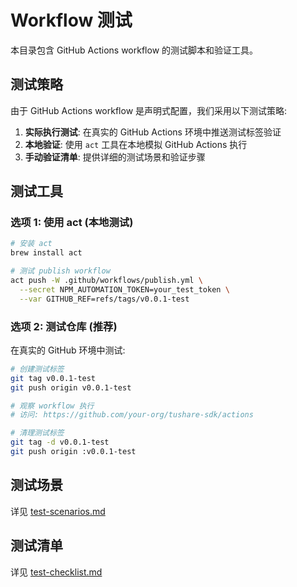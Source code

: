# Workflow 测试

本目录包含 GitHub Actions workflow 的测试脚本和验证工具。

## 测试策略

由于 GitHub Actions workflow 是声明式配置，我们采用以下测试策略:

1. **实际执行测试**: 在真实的 GitHub Actions 环境中推送测试标签验证
2. **本地验证**: 使用 `act` 工具在本地模拟 GitHub Actions 执行
3. **手动验证清单**: 提供详细的测试场景和验证步骤

## 测试工具

### 选项 1: 使用 act (本地测试)

```bash
# 安装 act
brew install act

# 测试 publish workflow
act push -W .github/workflows/publish.yml \
  --secret NPM_AUTOMATION_TOKEN=your_test_token \
  --var GITHUB_REF=refs/tags/v0.0.1-test
```

### 选项 2: 测试仓库 (推荐)

在真实的 GitHub 环境中测试:

```bash
# 创建测试标签
git tag v0.0.1-test
git push origin v0.0.1-test

# 观察 workflow 执行
# 访问: https://github.com/your-org/tushare-sdk/actions

# 清理测试标签
git tag -d v0.0.1-test
git push origin :v0.0.1-test
```

## 测试场景

详见 [test-scenarios.md](./test-scenarios.md)

## 测试清单

详见 [test-checklist.md](./test-checklist.md)
